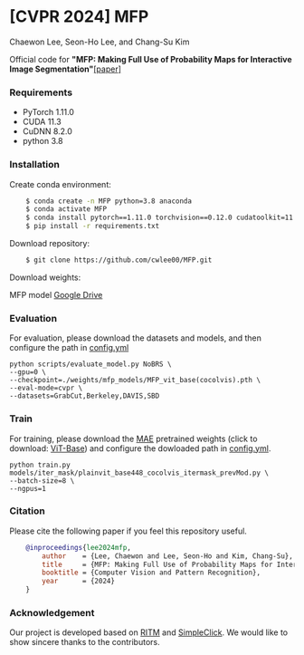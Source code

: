 # [CVPR 2024] MFP
Chaewon Lee,
Seon-Ho Lee, 
and Chang-Su Kim

Official code for **"MFP: Making Full Use of Probability Maps for Interactive Image Segmentation"**[[paper]](https://arxiv.org/abs/2404.18448)

### Requirements
- PyTorch 1.11.0
- CUDA 11.3
- CuDNN 8.2.0
- python 3.8
  
### Installation
Create conda environment:
```bash
    $ conda create -n MFP python=3.8 anaconda
    $ conda activate MFP
    $ conda install pytorch==1.11.0 torchvision==0.12.0 cudatoolkit=11.3 -c pytorch
    $ pip install -r requirements.txt
```
Download repository:
```bash
    $ git clone https://github.com/cwlee00/MFP.git
```
Download weights:

MFP model [Google Drive](https://drive.google.com/drive/folders/1ygeSwkVfGlydP-LW6YnhSCyed4kLOe0f?usp=sharing)

### Evaluation
For evaluation, please download the datasets and models, and then configure the path in [config.yml](https://github.com/cwlee00/MFP/blob/main/config.yml)

```
python scripts/evaluate_model.py NoBRS \
--gpu=0 \
--checkpoint=./weights/mfp_models/MFP_vit_base(cocolvis).pth \
--eval-mode=cvpr \
--datasets=GrabCut,Berkeley,DAVIS,SBD
```
### Train
For training, please download the [MAE](https://github.com/facebookresearch/mae) pretrained weights (click to download: [ViT-Base](https://dl.fbaipublicfiles.com/mae/pretrain/mae_pretrain_vit_base.pth)) and configure the dowloaded path in [config.yml](https://github.com/cwlee00/MFP/blob/main/config.yml).

```
python train.py models/iter_mask/plainvit_base448_cocolvis_itermask_prevMod.py \
--batch-size=8 \
--ngpus=1
```

### Citation
Please cite the following paper if you feel this repository useful.
```bibtex
    @inproceedings{lee2024mfp,
        author    = {Lee, Chaewon and Lee, Seon-Ho and Kim, Chang-Su}, 
        title     = {MFP: Making Full Use of Probability Maps for Interactive Image Segmentation}, 
        booktitle = {Computer Vision and Pattern Recognition},
        year      = {2024}
    }
```
### Acknowledgement
Our project is developed based on [RITM](https://github.com/saic-vul/ritm_interactive_segmentation) and [SimpleClick](https://github.com/uncbiag/SimpleClick). We would like to show sincere thanks to the contributors. 

